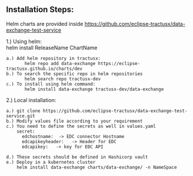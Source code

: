 ## Installation Steps:

Helm charts are provided inside https://github.com/eclipse-tractusx/data-exchange-test-service

1.) Using helm:  <br />
    helm install ReleaseName ChartName
    
    a.) Add helm repository in tractusx:
           helm repo add data-exchange https://eclipse-tractusx.github.io/charts/dev
    b.) To search the specific repo in helm repositories 
           helm search repo tractusx-dev
    c.) To install using helm command:  
           helm install data-exchange tractusx-dev/data-exchange


2.) Local installation:

    a.) git clone https://github.com/eclipse-tractusx/data-exchange-test-service.git
    b.) Modify values file according to your requirement
    c.) You need to define the secrets as well in values.yaml
        secret:
          edchostname:  -> EDC connector Hostname 
          edcapikeyheader:   -> Header for EDC
          edcapikey:   -> key for EDC API

    d.) These secrets should be defined in Hashicorp vault
    e.) Deploy in a kubernetes cluster
        helm install data-exchange charts/data-exchange/ -n NameSpace
